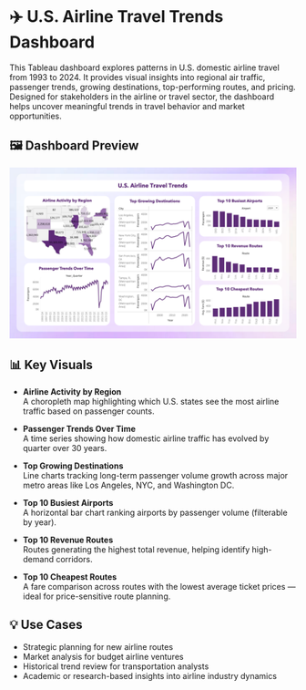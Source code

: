 # ✈️ U.S. Airline Travel Trends Dashboard

This Tableau dashboard explores patterns in U.S. domestic airline travel from 1993 to 2024. It provides visual insights into regional air traffic, passenger trends, growing destinations, top-performing routes, and pricing. Designed for stakeholders in the airline or travel sector, the dashboard helps uncover meaningful trends in travel behavior and market opportunities.

## 🖼️ Dashboard Preview

![Dashboard Preview](Assignment%201/Dashboard.png)

## 📊 Key Visuals

- **Airline Activity by Region**  
  A choropleth map highlighting which U.S. states see the most airline traffic based on passenger counts.

- **Passenger Trends Over Time**  
  A time series showing how domestic airline traffic has evolved by quarter over 30 years.

- **Top Growing Destinations**  
  Line charts tracking long-term passenger volume growth across major metro areas like Los Angeles, NYC, and Washington DC.

- **Top 10 Busiest Airports**  
  A horizontal bar chart ranking airports by passenger volume (filterable by year).

- **Top 10 Revenue Routes**  
  Routes generating the highest total revenue, helping identify high-demand corridors.

- **Top 10 Cheapest Routes**  
  A fare comparison across routes with the lowest average ticket prices — ideal for price-sensitive route planning.

## 💡 Use Cases

- Strategic planning for new airline routes
- Market analysis for budget airline ventures
- Historical trend review for transportation analysts
- Academic or research-based insights into airline industry dynamics

